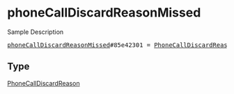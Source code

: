 # phoneCallDiscardReasonMissed

Sample Description

<pre>
<a href="../constructor/phoneCallDiscardReasonMissed.md">phoneCallDiscardReasonMissed</a>#85e42301 = <a href="../type/PhoneCallDiscardReason.md">PhoneCallDiscardReason</a>;</pre>

## Type

<a href="../type/PhoneCallDiscardReason.md">PhoneCallDiscardReason</a>
